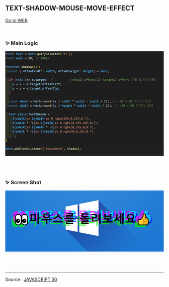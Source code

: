 ## TEXT-SHADOW-MOUSE-MOVE-EFFECT

[Go to WEB](https://limunosekai.github.io/text-shadow-mouse-move-effect/)

<br>

### ✨ Main Logic

![1](./img/K-007.png)

<br>

<br>

### ✨ Screen Shot

![2](./img/K-006.png)

<br>

<br>

---

Source : [JAVASCRIPT 30](https://javascript30.com/)